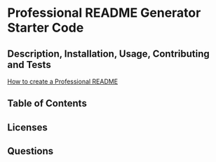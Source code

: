 # Professional README Generator Starter Code

## Description, Installation, Usage, Contributing and Tests

[How to create a Professional README](https://coding-boot-camp.github.io/full-stack/github/professional-readme-guide)

## Table of Contents


## Licenses

## Questions 